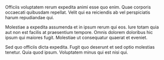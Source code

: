 Officiis voluptatem rerum expedita animi esse quo enim. Quae corporis occaecati quibusdam repellat. Velit qui ea reiciendis ab vel perspiciatis harum repudiandae qui.
 Molestiae a expedita assumenda et in ipsum rerum qui eos. Iure totam quia aut non est facilis at praesentium tempore. Omnis dolorem doloribus hic ipsum qui maiores fugit. Molestiae ut consequatur quaerat et eveniet.
 Sed quo officiis dicta expedita. Fugit quo deserunt et sed optio molestias tenetur. Quia quod ipsum. Voluptatem minus qui est nisi qui.